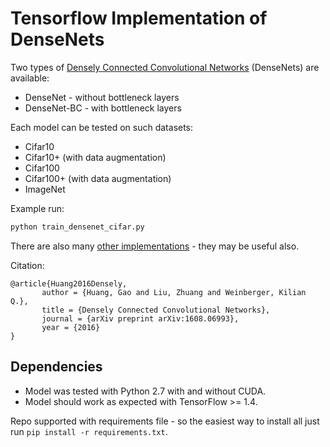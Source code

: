 # Tensorflow Implementation of DenseNets

Two types of [Densely Connected Convolutional Networks](https://arxiv.org/abs/1608.06993) (DenseNets) are available:

- DenseNet - without bottleneck layers
- DenseNet-BC - with bottleneck layers

Each model can be tested on such datasets:

- Cifar10
- Cifar10+ (with data augmentation)
- Cifar100
- Cifar100+ (with data augmentation)
- ImageNet

Example run:

```sh
python train_densenet_cifar.py
```



There are also many [other implementations](https://github.com/liuzhuang13/DenseNet) - they may be useful also.

Citation:

```
@article{Huang2016Densely,
       author = {Huang, Gao and Liu, Zhuang and Weinberger, Kilian Q.},
       title = {Densely Connected Convolutional Networks},
       journal = {arXiv preprint arXiv:1608.06993},
       year = {2016}
}
```



## Dependencies

- Model was tested with Python 2.7 with and without CUDA.
- Model should work as expected with TensorFlow >= 1.4. 

Repo supported with requirements file - so the easiest way to install all just run `pip install -r requirements.txt`.